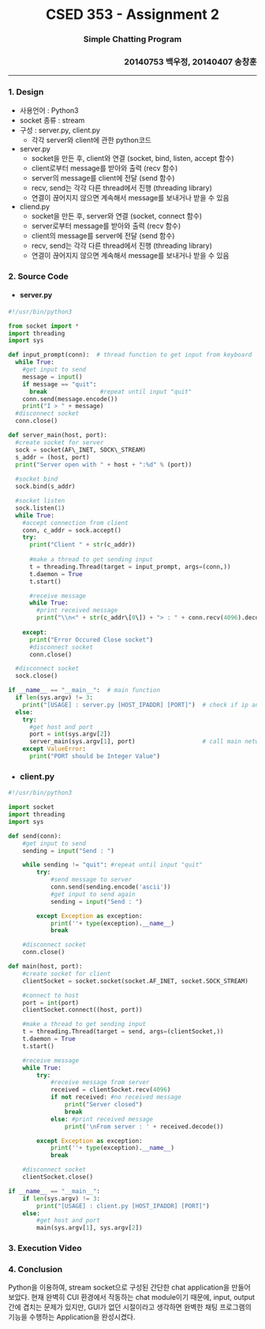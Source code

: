# <div style="text-align: center"> CSED 353 - Assignment 2 </div>
### <div style="text-align: center">  Simple Chatting Program </div>

### <div style="text-align: right"> 20140753 백우정, 20140407 송창훈</div>

---

### 1. Design
- 사용언어 : Python3
- socket 종류 : stream
- 구성 : server.py, client.py
    - 각각 server와 client에 관한 python코드
- server.py
    - socket을 만든 후, client와 연결 (socket, bind, listen, accept 함수)
    - client로부터 message를 받아와 출력 (recv 함수)
    - server의 message를 client에 전달 (send 함수)
    - recv, send는 각각 다른 thread에서 진행 (threading library)
    - 연결이 끊어지지 않으면 계속해서 message를 보내거나 받을 수 있음
- cliend.py
    - socket을 만든 후, server와 연결 (socket, connect 함수)
    - server로부터 message를 받아와 출력 (recv 함수)
    - client의 message를 server에 전달 (send 함수)
    - recv, send는 각각 다른 thread에서 진행 (threading library)
    - 연결이 끊어지지 않으면 계속해서 message를 보내거나 받을 수 있음

### 2. Source Code

* #### server.py
```python
#!/usr/bin/python3

from socket import *
import threading
import sys

def input_prompt(conn):  # thread function to get input from keyboard
  while True:
    #get input to send
    message = input()
    if message == "quit":
      break               #repeat until input "quit"
    conn.send(message.encode())
    print("I > " + message)
  #disconnect socket
  conn.close()

def server_main(host, port):
  #create socket for server
  sock = socket(AF\_INET, SOCK\_STREAM)
  s_addr = (host, port)
  print("Server open with " + host + ":%d" % (port))
  
  #socket bind
  sock.bind(s_addr)

  #socket listen
  sock.listen(1)
  while True:
    #accept connection from client
    conn, c_addr = sock.accept()
    try:
      print("Client " + str(c_addr))
      
      #make a thread to get sending input
      t = threading.Thread(target = input_prompt, args=(conn,))
      t.daemon = True
      t.start()

      #receive message
      while True:
        #print received message
        print("\\n<" + str(c_addr\[0\]) + "> : " + conn.recv(4096).decode())
        
    except:
      print("Error Occured Close socket")
      #disconnect socket
      conn.close()

  #disconnect socket
  sock.close()

if __name__ == "__main__":  # main function
  if len(sys.argv) != 3:
    print("[USAGE] : server.py [HOST_IPADDR] [PORT]")  # check if ip and port are specifed
  else:
    try:
      #get host and port
      port = int(sys.argv[2])
      server_main(sys.argv[1], port)                   # call main network main function
    except ValueError:
      print("PORT should be Integer Value")
```

* ### client.py

```python
#!/usr/bin/python3

import socket
import threading
import sys

def send(conn):
	#get input to send
	sending = input("Send : ")

	while sending != "quit": #repeat until input "quit"
		try:
			#send message to server
			conn.send(sending.encode('ascii'))
			#get input to send again
			sending = input("Send : ")

		except Exception as exception:
			print(''+ type(exception).__name__)
			break

	#disconnect socket
	conn.close()

def main(host, port):
	#create socket for client
	clientSocket = socket.socket(socket.AF_INET, socket.SOCK_STREAM)

	#connect to host
	port = int(port)
	clientSocket.connect((host, port))

	#make a thread to get sending input
	t = threading.Thread(target = send, args=(clientSocket,))
	t.daemon = True
	t.start()

	#receive message
	while True:
		try:
			#receive message from server
			received = clientSocket.recv(4096)
			if not received: #no received message
				print("Server closed")
				break
			else: #print received message
				print('\nFrom server : ' + received.decode())

		except Exception as exception:
			print(''+ type(exception).__name__)
			break

	#disconnect socket
	clientSocket.close()

if __name__ == "__main__":
	if len(sys.argv) != 3:
		print("[USAGE] : client.py [HOST_IPADDR] [PORT]")
	else:
		#get host and port
		main(sys.argv[1], sys.argv[2])
```


### 3. Execution Video

### 4. Conclusion

Python을 이용하여, stream socket으로 구성된 간단한 chat application을 만들어보았다.
현재 완벽히 CUI 환경에서 작동하는 chat module이기 때문에, input, output간에 겹치는 문제가 있지만, GUI가 없던 시절이라고 생각하면 완벽한 채팅 프로그램의 기능을 수행하는 Application을 완성시켰다.
